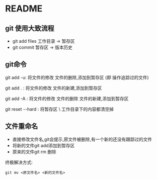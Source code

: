 # README

## git 使用大致流程
- git add files  工作目录 -> 暂存区
- git commit 暂存区 -> 版本历史

## git命令
git add -u: 将文件的修改 文件的删除,添加到暂存区 (即 操作追踪过的文件)

git add . : 将文件的修改 文件的新建,添加到暂存区

git add -A : 将文件的修改 文件的删除 文件的新建,添加到暂存区

git reset --hard : 将暂存区 \ 工作目录下的内容都清空掉

## 文件重命名
- 直接修改文件名,git会提示,原文件被删除,有一个新的还没有跟踪过的文件
- 将新的文件git add添加到暂存区
- 原来的文件git rm <filename> 删除

终极解决方式:

`git mv <原文件名> <新的文件名>`

